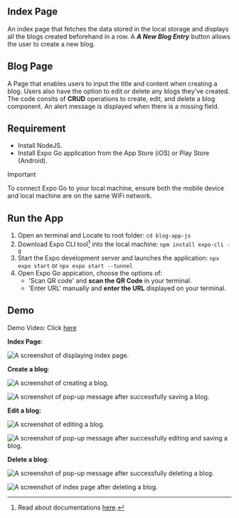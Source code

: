 ## Index Page
An index page that fetches the data stored in the local storage and displays all the blogs created beforehand in a row. A ***A New Blog Entry*** button allows the user to create a new blog. 

## Blog Page
A Page that enables users to input the title and content when creating a blog. Users also have the option to edit or delete any blogs they've created. The code consits of **CRUD** operations to create, edit, and delete a blog component. An alert message is displayed when there is a missing field. 

## Requirement
- Install NodeJS. 
- Install Expo Go application from the App Store (iOS) or Play Store (Android). 

> [!IMPORTANT]
> To connect Expo Go to your local machine, ensure both the mobile device and local machine are on the same WiFi network.

## Run the App
1. Open an terminal and Locate to root folder: `cd blog-app-js`
2. Download Expo CLI tool[^1] into the  local machine: `npm install expo-cli -g`
3. Start the Expo development server and launches the application: `npx expo start` or `npx expo start --tunnel`
4. Open Expo Go appication, choose the options of:
    - 'Scan QR code' and **scan the QR Code** in your terminal.
    -  'Enter URL' manually  and **enter the URL** displayed on your terminal. 

[^1]: Read about documentations [here](https://docs.expo.dev/more/expo-cli/#server-url). 

## Demo

Demo Video: Click [here](https://youtube.com/shorts/7fJ8jQ7Bw7Q?feature=share)

**Index Page**: 

![A screenshot of displaying index page.](./demoImg/1.jpg)

**Create a blog**: 

![A screenshot of creating a blog.](./demoImg/2.jpg) 

![A screenshot of pop-up message after successfully saving a blog.](./demoImg/3.jpg)

**Edit a blog:** 

![A screenshot of editing a blog.](./demoImg/4.jpg) 

![A screenshot of pop-up message after successfully editing and saving a blog.](./demoImg/5.jpg)

**Delete a blog**: 

![A screenshot of pop-up message after successfully deleting a blog.](./demoImg/6.jpg) 

![A screenshot of index page after deleting a blog.](./demoImg/7.jpg) 
